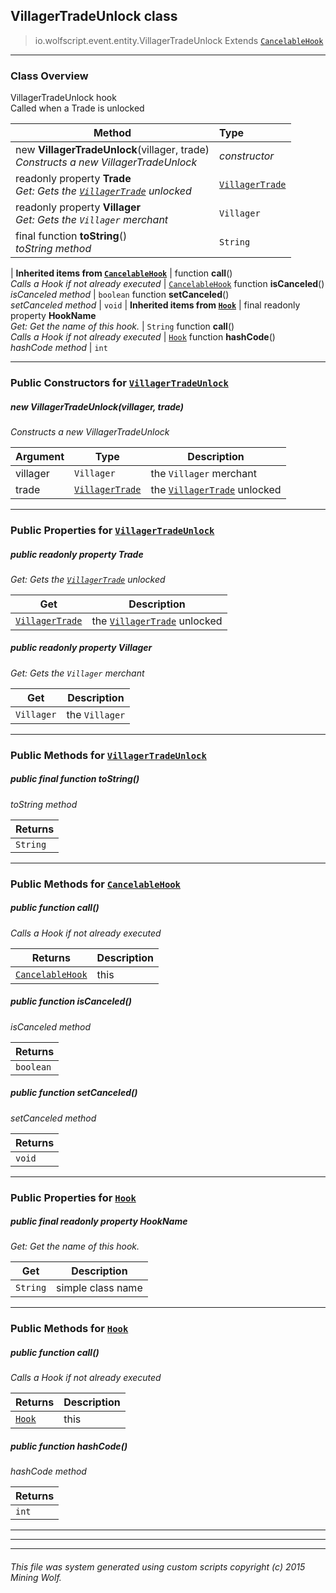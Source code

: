 ## VillagerTradeUnlock __class__

>io.wolfscript.event.entity.VillagerTradeUnlock
>Extends [`CancelableHook`](../../hook/CancelableHook.md)

---

### Class Overview

VillagerTradeUnlock hook<br> Called when a Trade is unlocked

Method | Type   
--- | :--- 
new __VillagerTradeUnlock__(villager, trade) <br> _Constructs a new VillagerTradeUnlock_ | _constructor_
 readonly property __Trade__ <br> _Get: Gets the [`VillagerTrade`](../../api/VillagerTrade.md) unlocked_ | [`VillagerTrade`](../../api/VillagerTrade.md)
 readonly property __Villager__ <br> _Get: Gets the `Villager` merchant_ | `Villager`
final function __toString__() <br> _toString method_ | `String`
 |
__Inherited items from [`CancelableHook`](../../hook/CancelableHook.md)__ |
 function __call__() <br> _Calls a Hook if not already executed_ | [`CancelableHook`](../../hook/CancelableHook.md)
 function __isCanceled__() <br> _isCanceled method_ | `boolean`
 function __setCanceled__() <br> _setCanceled method_ | `void`
 |
__Inherited items from [`Hook`](../../hook/Hook.md)__ |
final readonly property __HookName__ <br> _Get: Get the name of this hook._ | `String`
 function __call__() <br> _Calls a Hook if not already executed_ | [`Hook`](../../hook/Hook.md)
 function __hashCode__() <br> _hashCode method_ | `int`







---

### Public Constructors for [`VillagerTradeUnlock`](VillagerTradeUnlock.md)

##### <a id='villagertradeunlock'></a>new __VillagerTradeUnlock__(villager, trade) 

_Constructs a new VillagerTradeUnlock_

Argument | Type | Description  
--- | --- | --- 
villager | `Villager` | the `Villager` merchant
trade | [`VillagerTrade`](../../api/VillagerTrade.md) | the [`VillagerTrade`](../../api/VillagerTrade.md) unlocked

---

### Public Properties for [`VillagerTradeUnlock`](VillagerTradeUnlock.md)

##### <a id='trade'></a>public  readonly property __Trade__

_Get: Gets the [`VillagerTrade`](../../api/VillagerTrade.md) unlocked_

Get | Description
--- | --- 
[`VillagerTrade`](../../api/VillagerTrade.md) | the [`VillagerTrade`](../../api/VillagerTrade.md) unlocked



##### <a id='villager'></a>public  readonly property __Villager__

_Get: Gets the `Villager` merchant_

Get | Description
--- | --- 
`Villager` | the `Villager`



---

### Public Methods for [`VillagerTradeUnlock`](VillagerTradeUnlock.md)

##### <a id='tostring'></a>public final function __toString__()

_toString method_

Returns | 
--- | 
`String` |


---

### Public Methods for [`CancelableHook`](../../hook/CancelableHook.md)

##### <a id='call'></a>public  function __call__()

_Calls a Hook if not already executed_

Returns | Description
--- | --- 
[`CancelableHook`](../../hook/CancelableHook.md) | this


##### <a id='iscanceled'></a>public  function __isCanceled__()

_isCanceled method_

Returns | 
--- | 
`boolean` |


##### <a id='setcanceled'></a>public  function __setCanceled__()

_setCanceled method_

Returns | 
--- | 
`void` |


---

### Public Properties for [`Hook`](../../hook/Hook.md)

##### <a id='hookname'></a>public final readonly property __HookName__

_Get: Get the name of this hook._

Get | Description
--- | --- 
`String` | simple class name



---

### Public Methods for [`Hook`](../../hook/Hook.md)

##### <a id='call'></a>public  function __call__()

_Calls a Hook if not already executed_

Returns | Description
--- | --- 
[`Hook`](../../hook/Hook.md) | this


##### <a id='hashcode'></a>public  function __hashCode__()

_hashCode method_

Returns | 
--- | 
`int` |


---


---


---


###### This file was system generated using custom scripts copyright (c) 2015 Mining Wolf.
	

